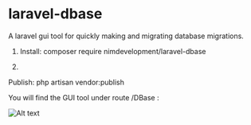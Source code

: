 # laravel-dbase
A laravel gui tool for quickly making and migrating database migrations.

1. Install:
composer require nimdevelopment/laravel-dbase

2.
Publish: php artisan vendor:publish

You will find the GUI tool under route /DBase : 

![Alt text](https://images.pexels.com/photos/67636/rose-blue-flower-rose-blooms-67636.jpeg?auto=compress&cs=tinysrgb&h=750&w=1260 "Test")
